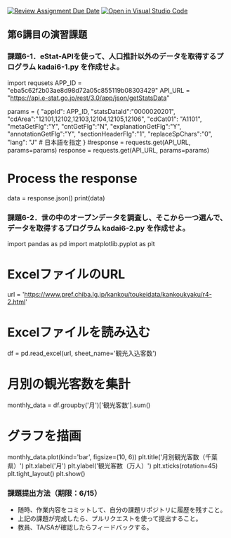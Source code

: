 [![Review Assignment Due Date](https://classroom.github.com/assets/deadline-readme-button-22041afd0340ce965d47ae6ef1cefeee28c7c493a6346c4f15d667ab976d596c.svg)](https://classroom.github.com/a/XBdtJbIm)
[![Open in Visual Studio Code](https://classroom.github.com/assets/open-in-vscode-2e0aaae1b6195c2367325f4f02e2d04e9abb55f0b24a779b69b11b9e10269abc.svg)](https://classroom.github.com/online_ide?assignment_repo_id=19683849&assignment_repo_type=AssignmentRepo)
## 第6講目の演習課題
### 課題6-1．eStat-APIを使って、人口推計以外のデータを取得するプログラム kadai6-1.py を作成せよ。
import requsets
APP_ID = "eba5c62f2b03ae8d98d72a05c855119b08303429"
API_URL  = "https://api.e-stat.go.jp/rest/3.0/app/json/getStatsData"

params = {
    "appId": APP_ID,
    "statsDataId":"0000020201",
    "cdArea":"12101,12102,12103,12104,12105,12106",
    "cdCat01": "A1101",
    "metaGetFlg":"Y",
    "cntGetFlg":"N",
    "explanationGetFlg":"Y",
    "annotationGetFlg":"Y",
    "sectionHeaderFlg":"1",
    "replaceSpChars":"0",
    "lang": "J"  # 日本語を指定
}
#response = requests.get(API_URL, params=params)
response = requests.get(API_URL, params=params)
# Process the response
data = response.json()
print(data)

### 課題6-2．世の中のオープンデータを調査し、そこから一つ選んで、データを取得するプログラム kadai6-2.py を作成せよ。

import pandas as pd
import matplotlib.pyplot as plt

# ExcelファイルのURL
url = 'https://www.pref.chiba.lg.jp/kankou/toukeidata/kankoukyaku/r4-2.html'

# Excelファイルを読み込む
df = pd.read_excel(url, sheet_name='観光入込客数')

# 月別の観光客数を集計
monthly_data = df.groupby('月')['観光客数'].sum()

# グラフを描画
monthly_data.plot(kind='bar', figsize=(10, 6))
plt.title('月別観光客数（千葉県）')
plt.xlabel('月')
plt.ylabel('観光客数（万人）')
plt.xticks(rotation=45)
plt.tight_layout()
plt.show()

### 課題提出方法（期限：6/15）
* 随時、作業内容をコミットして、自分の課題リポジトリに履歴を残すこと。
* 上記の課題が完成したら、プルリクエストを使って提出すること。
* 教員、TA/SAが確認したらフィードバックする。
